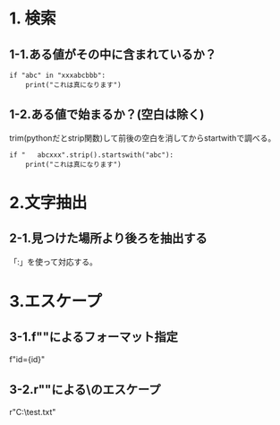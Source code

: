 # 1. 検索

## 1-1.ある値がその中に含まれているか？

```
if "abc" in "xxxabcbbb":
    print("これは真になります")
```

## 1-2.ある値で始まるか？(空白は除く)

trim(pythonだとstrip関数)して前後の空白を消してからstartwithで調べる。

```
if "   abcxxx".strip().startswith("abc"):
    print("これは真になります")
```

# 2.文字抽出

## 2-1.見つけた場所より後ろを抽出する

「:」を使って対応する。


# 3.エスケープ

## 3-1.f""によるフォーマット指定

f"id={id}"

## 3-2.r""による\のエスケープ

r"C:\test.txt"

